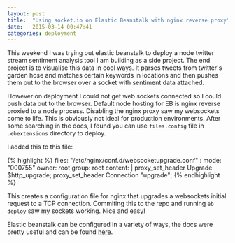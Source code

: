 ```yaml
---
layout: post
title:  "Using socket.io on Elastic Beanstalk with nginx reverse proxy"
date:   2015-03-14 00:47:41
categories: deployment
---
```



This weekend I was trying out elastic beanstalk to deploy a node twitter stream sentiment analysis tool I am building as a side project. The end project is to visualise this data in cool ways. It parses tweets from twitter's garden hose and matches certain keywords in locations and then pushes them out to the browser over a socket with sentiment data attached.

However on deployment I could not get web sockets connected so I could push data out to the browser. Default node hosting for EB is nginx reverse proxied to a node process. Disabling the nginx proxy saw my websockets come to life. This is obviously not ideal for production environments. After some searching in the docs, I found you can use `files.config` file in `.ebextensions` directory to deploy.

I added this to this file:

{% highlight %}
files:
    "/etc/nginx/conf.d/websocketupgrade.conf" :
        mode: "000755"
        owner: root
        group: root
        content: |
             proxy_set_header        Upgrade         $http_upgrade;
             proxy_set_header        Connection      "upgrade";
{% endhighlight %}

This creates a configuration file for nginx that upgrades a websockets initial request to a TCP connection. Commiting this to the repo and running `eb deploy` saw my sockets working. Nice and easy!

Elastic beanstalk can be configured in a variety of ways, the docs were pretty useful and can be found [here][ebdocs].

[ebdocs]: http://docs.aws.amazon.com/elasticbeanstalk/latest/dg/customize-containers-ec2.html#customize-containers-format-files











